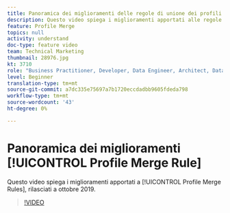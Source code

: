 ```yaml
---
title: Panoramica dei miglioramenti delle regole di unione dei profili
description: Questo video spiega i miglioramenti apportati alle regole di unione profili, rilasciati a ottobre 2019.
feature: Profile Merge
topics: null
activity: understand
doc-type: feature video
team: Technical Marketing
thumbnail: 28976.jpg
kt: 3710
role: "Business Practitioner, Developer, Data Engineer, Architect, Data Architect, Administrator, Leader"
level: Beginner
translation-type: tm+mt
source-git-commit: a7dc335e75697a7b1720eccdadbb9605fdeda798
workflow-type: tm+mt
source-wordcount: '43'
ht-degree: 0%

---
```



# Panoramica dei miglioramenti [!UICONTROL Profile Merge Rule]

Questo video spiega i miglioramenti apportati a [!UICONTROL Profile Merge Rules], rilasciati a ottobre 2019.

>[!VIDEO](https://video.tv.adobe.com/v/28976/?quality=12)
